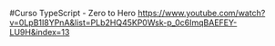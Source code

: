 #Curso TypeScript - Zero to Hero
https://www.youtube.com/watch?v=0LpB1I8YPnA&list=PLb2HQ45KP0Wsk-p_0c6ImqBAEFEY-LU9H&index=13